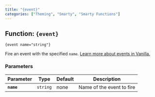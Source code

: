 ```yaml
---
title: "{event}"
categories: ["Theming", "Smarty", "Smarty Functions"]
---
```


## Function: `{event}`

```
{event name="string"}
```

Fire an event with the specified `name`. [Learn more about events in Vanilla.](../../../developers/plugins/#events-%26-handlers)

### Parameters

Parameter   | Type      | Default   | Description
---         | ---       | ---       | ---
__`name`__  | `string`  | none      | Name of the event to fire
